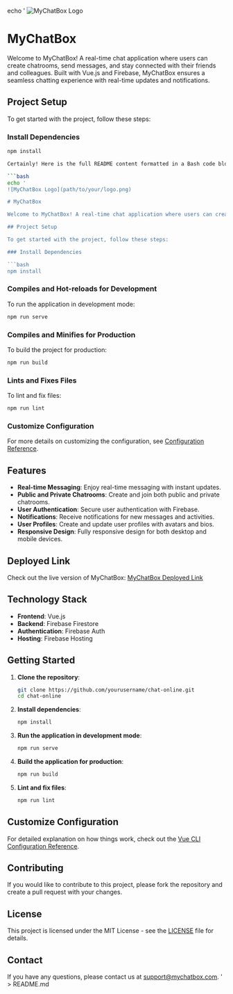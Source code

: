 echo '
![MyChatBox Logo](path/to/your/logo.png)

# MyChatBox

Welcome to MyChatBox! A real-time chat application where users can create chatrooms, send messages, and stay connected with their friends and colleagues. Built with Vue.js and Firebase, MyChatBox ensures a seamless chatting experience with real-time updates and notifications.

## Project Setup

To get started with the project, follow these steps:

### Install Dependencies

```bash
npm install

Certainly! Here is the full README content formatted in a Bash code block:

```bash
echo '
![MyChatBox Logo](path/to/your/logo.png)

# MyChatBox

Welcome to MyChatBox! A real-time chat application where users can create chatrooms, send messages, and stay connected with their friends and colleagues. Built with Vue.js and Firebase, MyChatBox ensures a seamless chatting experience with real-time updates and notifications.

## Project Setup

To get started with the project, follow these steps:

### Install Dependencies

```bash
npm install
```

### Compiles and Hot-reloads for Development

To run the application in development mode:

```bash
npm run serve
```

### Compiles and Minifies for Production

To build the project for production:

```bash
npm run build
```

### Lints and Fixes Files

To lint and fix files:

```bash
npm run lint
```

### Customize Configuration

For more details on customizing the configuration, see [Configuration Reference](https://cli.vuejs.org/config/).

## Features

- **Real-time Messaging**: Enjoy real-time messaging with instant updates.
- **Public and Private Chatrooms**: Create and join both public and private chatrooms.
- **User Authentication**: Secure user authentication with Firebase.
- **Notifications**: Receive notifications for new messages and activities.
- **User Profiles**: Create and update user profiles with avatars and bios.
- **Responsive Design**: Fully responsive design for both desktop and mobile devices.

## Deployed Link

Check out the live version of MyChatBox: [MyChatBox Deployed Link](#)

## Technology Stack

- **Frontend**: Vue.js
- **Backend**: Firebase Firestore
- **Authentication**: Firebase Auth
- **Hosting**: Firebase Hosting

## Getting Started

1. **Clone the repository**:

    ```bash
    git clone https://github.com/yourusername/chat-online.git
    cd chat-online
    ```

2. **Install dependencies**:

    ```bash
    npm install
    ```

3. **Run the application in development mode**:

    ```bash
    npm run serve
    ```

4. **Build the application for production**:

    ```bash
    npm run build
    ```

5. **Lint and fix files**:

    ```bash
    npm run lint
    ```

## Customize Configuration

For detailed explanation on how things work, check out the [Vue CLI Configuration Reference](https://cli.vuejs.org/config/).

## Contributing

If you would like to contribute to this project, please fork the repository and create a pull request with your changes.

## License

This project is licensed under the MIT License - see the [LICENSE](LICENSE) file for details.

## Contact

If you have any questions, please contact us at [support@mychatbox.com](mailto:support@mychatbox.com).
' > README.md
```
